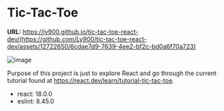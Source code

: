 # Tic-Tac-Toe

**URL:** https://ly900.github.io/tic-tac-toe-react-dev/(https://github.com/Ly900/tic-tac-toe-react-dev/assets/12722650/6cdae7d9-7639-4ee2-bf2c-bd0a6f70a723)

![image](https://github.com/Ly900/tic-tac-toe-react-dev/assets/12722650/6cdae7d9-7639-4ee2-bf2c-bd0a6f70a723)

Purpose of this project is just to explore React and go through the current tutorial found at https://react.dev/learn/tutorial-tic-tac-toe.

- react: 18.0.0
- eslint: 8.45.0
